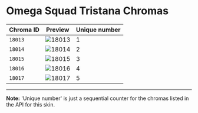 # Omega Squad Tristana Chromas

| Chroma ID | Preview | Unique number |
|---|---|---|
| `18013` | ![18013](https://raw.communitydragon.org/latest/plugins/rcp-be-lol-game-data/global/default/v1/champion-chroma-images/18/18013.png) | 1 |
| `18014` | ![18014](https://raw.communitydragon.org/latest/plugins/rcp-be-lol-game-data/global/default/v1/champion-chroma-images/18/18014.png) | 2 |
| `18015` | ![18015](https://raw.communitydragon.org/latest/plugins/rcp-be-lol-game-data/global/default/v1/champion-chroma-images/18/18015.png) | 3 |
| `18016` | ![18016](https://raw.communitydragon.org/latest/plugins/rcp-be-lol-game-data/global/default/v1/champion-chroma-images/18/18016.png) | 4 |
| `18017` | ![18017](https://raw.communitydragon.org/latest/plugins/rcp-be-lol-game-data/global/default/v1/champion-chroma-images/18/18017.png) | 5 |

---

**Note:** 'Unique number' is just a sequential counter for the chromas listed in the API for this skin.
